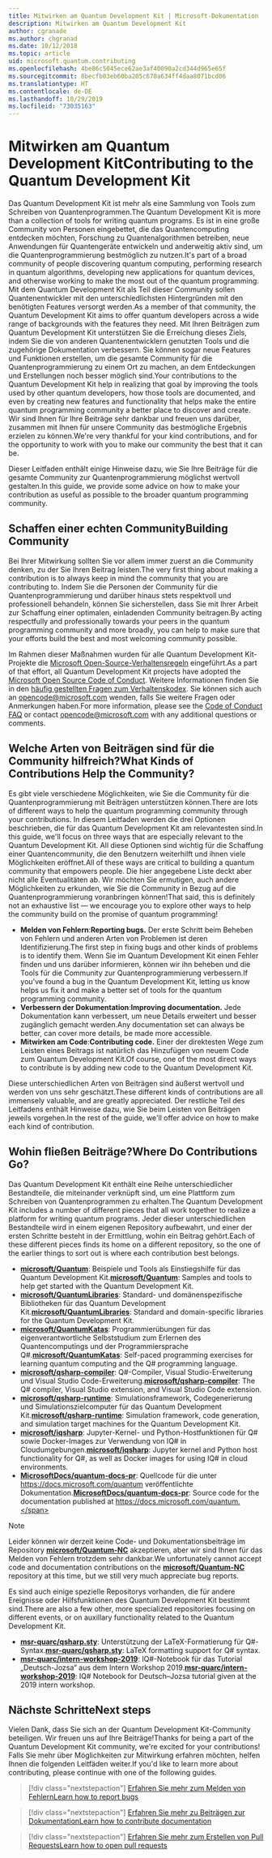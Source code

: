 ```yaml
---
title: Mitwirken am Quantum Development Kit | Microsoft-Dokumentation
description: Mitwirken am Quantum Development Kit
author: cgranade
ms.author: chgranad
ms.date: 10/12/2018
ms.topic: article
uid: microsoft.quantum.contributing
ms.openlocfilehash: 4be86c5045ece62ae3af40090a2cd344d965e65f
ms.sourcegitcommit: 8becfb03eb60ba205c670a634ff4daa8071bcd06
ms.translationtype: HT
ms.contentlocale: de-DE
ms.lasthandoff: 10/29/2019
ms.locfileid: "73035163"
---
```

# <a name="contributing-to-the-quantum-development-kit"></a><span data-ttu-id="7e7b7-103">Mitwirken am Quantum Development Kit</span><span class="sxs-lookup"><span data-stu-id="7e7b7-103">Contributing to the Quantum Development Kit</span></span> #

<span data-ttu-id="7e7b7-104">Das Quantum Development Kit ist mehr als eine Sammlung von Tools zum Schreiben von Quantenprogrammen.</span><span class="sxs-lookup"><span data-stu-id="7e7b7-104">The Quantum Development Kit is more than a collection of tools for writing quantum programs.</span></span>
<span data-ttu-id="7e7b7-105">Es ist in eine große Community von Personen eingebettet, die das Quantencomputing entdecken möchten, Forschung zu Quantenalgorithmen betreiben, neue Anwendungen für Quantengeräte entwickeln und anderweitig aktiv sind, um die Quantenprogrammierung bestmöglich zu nutzen.</span><span class="sxs-lookup"><span data-stu-id="7e7b7-105">It's part of a broad community of people discovering quantum computing, performing research in quantum algorithms, developing new applications for quantum devices, and otherwise working to make the most out of the quantum programming.</span></span>
<span data-ttu-id="7e7b7-106">Mit dem Quantum Development Kit als Teil dieser Community sollen Quantenentwickler mit den unterschiedlichsten Hintergründen mit den benötigten Features versorgt werden.</span><span class="sxs-lookup"><span data-stu-id="7e7b7-106">As a member of that community, the Quantum Development Kit aims to offer quantum developers across a wide range of backgrounds with the features they need.</span></span>
<span data-ttu-id="7e7b7-107">Mit Ihren Beiträgen zum Quantum Development Kit unterstützen Sie die Erreichung dieses Ziels, indem Sie die von anderen Quantenentwicklern genutzten Tools und die zugehörige Dokumentation verbessern. Sie können sogar neue Features und Funktionen erstellen, um die gesamte Community für die Quantenprogrammierung zu einem Ort zu machen, an dem Entdeckungen und Erstellungen noch besser möglich sind.</span><span class="sxs-lookup"><span data-stu-id="7e7b7-107">Your contributions to the Quantum Development Kit help in realizing that goal by improving the tools used by other quantum developers, how those tools are documented, and even by creating new features and functionality that helps make the entire quantum programming community a better place to discover and create.</span></span>
<span data-ttu-id="7e7b7-108">Wir sind Ihnen für Ihre Beiträge sehr dankbar und freuen uns darüber, zusammen mit Ihnen für unsere Community das bestmögliche Ergebnis erzielen zu können.</span><span class="sxs-lookup"><span data-stu-id="7e7b7-108">We're very thankful for your kind contributions, and for the opportunity to work with you to make our community the best that it can be.</span></span>

<span data-ttu-id="7e7b7-109">Dieser Leitfaden enthält einige Hinweise dazu, wie Sie Ihre Beiträge für die gesamte Community zur Quantenprogrammierung möglichst wertvoll gestalten.</span><span class="sxs-lookup"><span data-stu-id="7e7b7-109">In this guide, we provide some advice on how to make your contribution as useful as possible to the broader quantum programming community.</span></span>

## <a name="building-community"></a><span data-ttu-id="7e7b7-110">Schaffen einer echten Community</span><span class="sxs-lookup"><span data-stu-id="7e7b7-110">Building Community</span></span> ##

<span data-ttu-id="7e7b7-111">Bei Ihrer Mitwirkung sollten Sie vor allem immer zuerst an die Community denken, zu der Sie Ihren Beitrag leisten.</span><span class="sxs-lookup"><span data-stu-id="7e7b7-111">The very first thing about making a contribution is to always keep in mind the community that you are contributing to.</span></span>
<span data-ttu-id="7e7b7-112">Indem Sie die Personen der Community für die Quantenprogrammierung und darüber hinaus stets respektvoll und professionell behandeln, können Sie sicherstellen, dass Sie mit Ihrer Arbeit zur Schaffung einer optimalen, einladenden Community beitragen.</span><span class="sxs-lookup"><span data-stu-id="7e7b7-112">By acting respectfully and professionally towards your peers in the quantum programming community and more broadly, you can help to make sure that your efforts build the best and most welcoming community possible.</span></span>

<span data-ttu-id="7e7b7-113">Im Rahmen dieser Maßnahmen wurden für alle Quantum Development Kit-Projekte die [Microsoft Open-Source-Verhaltensregeln](https://opensource.microsoft.com/codeofconduct/) eingeführt.</span><span class="sxs-lookup"><span data-stu-id="7e7b7-113">As a part of that effort, all Quantum Development Kit projects have adopted the [Microsoft Open Source Code of Conduct](https://opensource.microsoft.com/codeofconduct/).</span></span>
<span data-ttu-id="7e7b7-114">Weitere Informationen finden Sie in den [häufig gestellten Fragen zum Verhaltenskodex](https://opensource.microsoft.com/codeofconduct/faq/). Sie können sich auch an [opencode@microsoft.com](mailto:opencode@microsoft.com) wenden, falls Sie weitere Fragen oder Anmerkungen haben.</span><span class="sxs-lookup"><span data-stu-id="7e7b7-114">For more information, please see the [Code of Conduct FAQ](https://opensource.microsoft.com/codeofconduct/faq/) or contact [opencode@microsoft.com](mailto:opencode@microsoft.com) with any additional questions or comments.</span></span>

## <a name="what-kinds-of-contributions-help-the-community"></a><span data-ttu-id="7e7b7-115">Welche Arten von Beiträgen sind für die Community hilfreich?</span><span class="sxs-lookup"><span data-stu-id="7e7b7-115">What Kinds of Contributions Help the Community?</span></span> ##

<span data-ttu-id="7e7b7-116">Es gibt viele verschiedene Möglichkeiten, wie Sie die Community für die Quantenprogrammierung mit Beiträgen unterstützen können.</span><span class="sxs-lookup"><span data-stu-id="7e7b7-116">There are lots of different ways to help the quantum programming community through your contributions.</span></span>
<span data-ttu-id="7e7b7-117">In diesem Leitfaden werden die drei Optionen beschrieben, die für das Quantum Development Kit am relevantesten sind.</span><span class="sxs-lookup"><span data-stu-id="7e7b7-117">In this guide, we'll focus on three ways that are especially relevant to the Quantum Development Kit.</span></span>
<span data-ttu-id="7e7b7-118">All diese Optionen sind wichtig für die Schaffung einer Quantencommunity, die den Benutzern weiterhilft und ihnen viele Möglichkeiten eröffnet.</span><span class="sxs-lookup"><span data-stu-id="7e7b7-118">All of these ways are critical to building a quantum community that empowers people.</span></span>
<span data-ttu-id="7e7b7-119">Die hier angegebene Liste deckt aber nicht alle Eventualitäten ab. Wir möchten Sie ermutigen, auch andere Möglichkeiten zu erkunden, wie Sie die Community in Bezug auf die Quantenprogrammierung voranbringen können!</span><span class="sxs-lookup"><span data-stu-id="7e7b7-119">That said, this is definitely not an exhaustive list — we encourage you to explore other ways to help the community build on the promise of quantum programming!</span></span>

- <span data-ttu-id="7e7b7-120">**Melden von Fehlern**:</span><span class="sxs-lookup"><span data-stu-id="7e7b7-120">**Reporting bugs.**</span></span> <span data-ttu-id="7e7b7-121">Der erste Schritt beim Beheben von Fehlern und anderen Arten von Problemen ist deren Identifizierung.</span><span class="sxs-lookup"><span data-stu-id="7e7b7-121">The first step in fixing bugs and other kinds of problems is to identify them.</span></span> <span data-ttu-id="7e7b7-122">Wenn Sie im Quantum Development Kit einen Fehler finden und uns darüber informieren, können wir ihn beheben und die Tools für die Community zur Quantenprogrammierung verbessern.</span><span class="sxs-lookup"><span data-stu-id="7e7b7-122">If you've found a bug in the Quantum Development Kit, letting us know helps us fix it and make a better set of tools for the quantum programming community.</span></span>
- <span data-ttu-id="7e7b7-123">**Verbessern der Dokumentation**:</span><span class="sxs-lookup"><span data-stu-id="7e7b7-123">**Improving documentation.**</span></span> <span data-ttu-id="7e7b7-124">Jede Dokumentation kann verbessert, um neue Details erweitert und besser zugänglich gemacht werden.</span><span class="sxs-lookup"><span data-stu-id="7e7b7-124">Any documentation set can always be better, can cover more details, be made more accessible.</span></span>
- <span data-ttu-id="7e7b7-125">**Mitwirken am Code**:</span><span class="sxs-lookup"><span data-stu-id="7e7b7-125">**Contributing code.**</span></span> <span data-ttu-id="7e7b7-126">Einer der direktesten Wege zum Leisten eines Beitrags ist natürlich das Hinzufügen von neuem Code zum Quantum Development Kit.</span><span class="sxs-lookup"><span data-stu-id="7e7b7-126">Of course, one of the most direct ways to contribute is by adding new code to the Quantum Development Kit.</span></span>

<span data-ttu-id="7e7b7-127">Diese unterschiedlichen Arten von Beiträgen sind äußerst wertvoll und werden von uns sehr geschätzt.</span><span class="sxs-lookup"><span data-stu-id="7e7b7-127">These different kinds of contributions are all immensely valuable, and are greatly appreciated.</span></span>
<span data-ttu-id="7e7b7-128">Der restliche Teil des Leitfadens enthält Hinweise dazu, wie Sie beim Leisten von Beiträgen jeweils vorgehen.</span><span class="sxs-lookup"><span data-stu-id="7e7b7-128">In the rest of the guide, we'll offer advice on how to make each kind of contribution.</span></span>

## <a name="where-do-contributions-go"></a><span data-ttu-id="7e7b7-129">Wohin fließen Beiträge?</span><span class="sxs-lookup"><span data-stu-id="7e7b7-129">Where Do Contributions Go?</span></span> ##

<span data-ttu-id="7e7b7-130">Das Quantum Development Kit enthält eine Reihe unterschiedlicher Bestandteile, die miteinander verknüpft sind, um eine Plattform zum Schreiben von Quantenprogrammen zu erhalten.</span><span class="sxs-lookup"><span data-stu-id="7e7b7-130">The Quantum Development Kit includes a number of different pieces that all work together to realize a platform for writing quantum programs.</span></span>
<span data-ttu-id="7e7b7-131">Jeder dieser unterschiedlichen Bestandteile wird in einem eigenen Repository aufbewahrt, und einer der ersten Schritte besteht in der Ermittlung, wohin ein Beitrag gehört.</span><span class="sxs-lookup"><span data-stu-id="7e7b7-131">Each of these different pieces finds its home on a different repository, so the one of the earlier things to sort out is where each contribution best belongs.</span></span>

- <span data-ttu-id="7e7b7-132">[**microsoft/Quantum**](https://github.com/Microsoft/Quantum): Beispiele und Tools als Einstiegshilfe für das Quantum Development Kit.</span><span class="sxs-lookup"><span data-stu-id="7e7b7-132">[**microsoft/Quantum**](https://github.com/Microsoft/Quantum): Samples and tools to help get started with the Quantum Development Kit.</span></span>
- <span data-ttu-id="7e7b7-133">[**microsoft/QuantumLibraries**](https://github.com/Microsoft/QuantumLibraries): Standard- und domänenspezifische Bibliotheken für das Quantum Development Kit.</span><span class="sxs-lookup"><span data-stu-id="7e7b7-133">[**microsoft/QuantumLibraries**](https://github.com/Microsoft/QuantumLibraries): Standard and domain-specific libraries for the Quantum Development Kit.</span></span>
- <span data-ttu-id="7e7b7-134">[**microsoft/QuantumKatas**](https://github.com/Microsoft/QuantumKatas): Programmierübungen für das eigenverantwortliche Selbststudium zum Erlernen des Quantencomputings und der Programmiersprache Q#.</span><span class="sxs-lookup"><span data-stu-id="7e7b7-134">[**microsoft/QuantumKatas**](https://github.com/Microsoft/QuantumKatas): Self-paced programming exercises for learning quantum computing and the Q# programming language.</span></span>
- <span data-ttu-id="7e7b7-135">[**microsoft/qsharp-compiler**](https://github.com/microsoft/qsharp-compiler): Q#-Compiler, Visual Studio-Erweiterung und Visual Studio Code-Erweiterung.</span><span class="sxs-lookup"><span data-stu-id="7e7b7-135">[**microsoft/qsharp-compiler**](https://github.com/microsoft/qsharp-compiler): The Q# compiler, Visual Studio extension, and Visual Studio Code extension.</span></span>
- <span data-ttu-id="7e7b7-136">[**microsoft/qsharp-runtime**](https://github.com/microsoft/qsharp-runtime): Simulationsframework, Codegenerierung und Simulationszielcomputer für das Quantum Development Kit.</span><span class="sxs-lookup"><span data-stu-id="7e7b7-136">[**microsoft/qsharp-runtime**](https://github.com/microsoft/qsharp-runtime): Simulation framework, code generation, and simulation target machines for the Quantum Development Kit.</span></span>
- <span data-ttu-id="7e7b7-137">[**microsoft/iqsharp**](https://github.com/microsoft/iqsharp): Jupyter-Kernel- und Python-Hostfunktionen für Q# sowie Docker-Images zur Verwendung von IQ# in Cloudumgebungen.</span><span class="sxs-lookup"><span data-stu-id="7e7b7-137">[**microsoft/iqsharp**](https://github.com/microsoft/iqsharp): Jupyter kernel and Python host functionality for Q#, as well as Docker images for using IQ# in cloud environments.</span></span>
- <span data-ttu-id="7e7b7-138">[**MicrosoftDocs/quantum-docs-pr**](https://github.com/MicrosoftDocs/quantum-docs-pr): Quellcode für die unter https://docs.microsoft.com/quantum veröffentlichte Dokumentation.</span><span class="sxs-lookup"><span data-stu-id="7e7b7-138">[**MicrosoftDocs/quantum-docs-pr**](https://github.com/MicrosoftDocs/quantum-docs-pr): Source code for the documentation published at https://docs.microsoft.com/quantum.</span></span>

> [!NOTE]
> <span data-ttu-id="7e7b7-139">Leider können wir derzeit keine Code- und Dokumentationsbeiträge im Repository [**microsoft/Quantum-NC**](https://github.com/microsoft/Quantum-NC) akzeptieren, aber wir sind Ihnen für das Melden von Fehlern trotzdem sehr dankbar.</span><span class="sxs-lookup"><span data-stu-id="7e7b7-139">We unfortunately cannot accept code and documentation contributions on the [**microsoft/Quantum-NC**](https://github.com/microsoft/Quantum-NC) repository at this time, but we still very much appreciate bug reports.</span></span>

<span data-ttu-id="7e7b7-140">Es sind auch einige spezielle Repositorys vorhanden, die für andere Ereignisse oder Hilfsfunktionen des Quantum Development Kit bestimmt sind.</span><span class="sxs-lookup"><span data-stu-id="7e7b7-140">There are also a few other, more specialized repositories focusing on different events, or on auxillary functionality related to the Quantum Development Kit.</span></span>

- <span data-ttu-id="7e7b7-141">[**msr-quarc/qsharp.sty**](https://github.com/msr-quarc/qsharp.sty): Unterstützung der LaTeX-Formatierung für Q#-Syntax.</span><span class="sxs-lookup"><span data-stu-id="7e7b7-141">[**msr-quarc/qsharp.sty**](https://github.com/msr-quarc/qsharp.sty): LaTeX formatting support for Q# syntax.</span></span>
- <span data-ttu-id="7e7b7-142">[**msr-quarc/intern-workshop-2019**](https://github.com/msr-quarc/intern-workshop-2019): IQ#-Notebook für das Tutorial „Deutsch-Jozsa“ aus dem Intern Workshop 2019.</span><span class="sxs-lookup"><span data-stu-id="7e7b7-142">[**msr-quarc/intern-workshop-2019**](https://github.com/msr-quarc/intern-workshop-2019): IQ# Notebook for Deutsch–Jozsa tutorial given at the 2019 intern workshop.</span></span>

## <a name="next-steps"></a><span data-ttu-id="7e7b7-143">Nächste Schritte</span><span class="sxs-lookup"><span data-stu-id="7e7b7-143">Next steps</span></span> ##

<span data-ttu-id="7e7b7-144">Vielen Dank, dass Sie sich an der Quantum Development Kit-Community beteiligen. Wir freuen uns auf Ihre Beiträge!</span><span class="sxs-lookup"><span data-stu-id="7e7b7-144">Thanks for being a part of the Quantum Development Kit community, we're excited for your contributions!</span></span>
<span data-ttu-id="7e7b7-145">Falls Sie mehr über Möglichkeiten zur Mitwirkung erfahren möchten, helfen Ihnen die folgenden Leitfäden weiter.</span><span class="sxs-lookup"><span data-stu-id="7e7b7-145">If you'd like to learn more about contributing, please continue with one of the following guides.</span></span>

> [!div class="nextstepaction"]
> [<span data-ttu-id="7e7b7-146">Erfahren Sie mehr zum Melden von Fehlern</span><span class="sxs-lookup"><span data-stu-id="7e7b7-146">Learn how to report bugs</span></span>](xref:microsoft.quantum.contributing.reporting)

> [!div class="nextstepaction"]
> [<span data-ttu-id="7e7b7-147">Erfahren Sie mehr zu Beiträgen zur Dokumentation</span><span class="sxs-lookup"><span data-stu-id="7e7b7-147">Learn how to contribute documentation</span></span>](xref:microsoft.quantum.contributing.docs)

> [!div class="nextstepaction"]
> [<span data-ttu-id="7e7b7-148">Erfahren Sie mehr zum Erstellen von Pull Requests</span><span class="sxs-lookup"><span data-stu-id="7e7b7-148">Learn how to open pull requests</span></span>](xref:microsoft.quantum.contributing.pulls)

